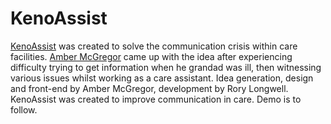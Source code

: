 # KenoAssist

[KenoAssist](https://www.kenoassist.com "KenoAssist Website") was created to solve the communication crisis within care facilities. [Amber McGregor](http://littleelefant.design/ "Amber McGregor's portfolio") came up with the idea after experiencing difficulty trying to get information when he grandad was ill, then witnessing various issues whilst working as a care assistant. Idea generation, design and front-end by Amber McGregor, development by Rory Longwell. KenoAssist was created to improve communication in care. Demo is to follow.
